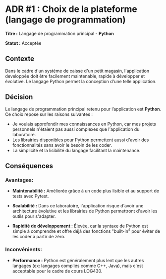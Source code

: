 # ADR #1 : Choix de la plateforme (langage de programmation)

**Titre :** Langage de programmation principal - **Python**

**Statut :** Acceptée

## Contexte

Dans le cadre d'un système de caisse d'un petit magasin, l'application developpée doit être facilement maintenable, rapide à développer et évolutive. Le langage Python permet la conception d'une telle application.

## Décision

Le langage de programmation principal retenu pour l’application est **Python**. Ce choix repose sur les raisons suivantes :

- Je voulais approfondir mes connaissances en Python, car mes projets personnels n'étaient pas aussi complexes que l'application du laboratoire. 
- Les librairies disponibles pour Python permettent aussi d'avoir des fonctionnalités sans avoir le besoin de les coder.
- La simplicité et la lisibilité du langage facilitant la maintenance.

## Conséquences

### Avantages: 

- **Maintenabilité :** Améliorée grâce à un code plus lisible et au support de tests avec Pytest.

- **Scalabilité :** Dans ce laboratoire, l'application risque d'avoir une architecture évolutive et les librairies de Python permettront d'avoir les outils pour s'adapter.

- **Rapidité de développement :** Élevée, car la syntaxe de Python est simple à comprendre et offre déjà des fonctions "built-in" pour éviter de les coder à partir de zéro.

### Inconvénients: 

- **Performance :** Python est généralement plus lent que les autres langages (ex: langages compliés comme C++, Java), mais c'est acceptable pour le cadre de cours LOG430.






